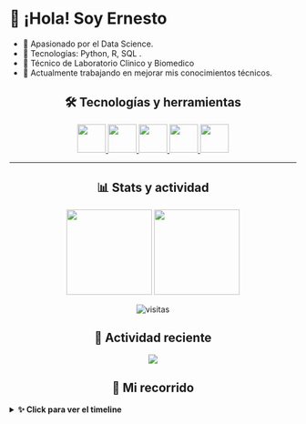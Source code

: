 # 👋 ¡Hola! Soy Ernesto

- 🎯 Apasionado por el Data Science.
- 🧰 Tecnologías: Python, R, SQL .
- 🧬 Técnico de Laboratorio Clinico y Biomedico
- 🚀 Actualmente trabajando en mejorar mis conocimientos técnicos.


<h2 align="center">🛠️ Tecnologías y herramientas</h2>
<p align="center">
  <a href="https://www.python.org" target="_blank" title="Python">
    <img src="https://cdn.jsdelivr.net/gh/devicons/devicon/icons/python/python-original.svg" width="50"/>
  </a>
  <a href="https://www.r-project.org/" target="_blank" title="R">
    <img src="https://cdn.jsdelivr.net/gh/devicons/devicon/icons/r/r-original.svg" width="50"/>
  </a>
  <a href="https://www.mysql.com/" target="_blank" title="MySQL">
    <img src="https://cdn.jsdelivr.net/gh/devicons/devicon/icons/mysql/mysql-original.svg" width="50"/>
  </a>
  <a href="https://git-scm.com/" target="_blank" title="Git">
    <img src="https://cdn.jsdelivr.net/gh/devicons/devicon/icons/git/git-original.svg" width="50"/>
  </a>
  <a href="https://www.oracle.com/database/" target="_blank" title="Oracle SQL">
    <img src="https://cdn.jsdelivr.net/gh/devicons/devicon/icons/oracle/oracle-original.svg" width="50"/>
  </a>
</p>

---

<h2 align="center">📊 Stats y actividad</h2>
<p align="center">
  <img src="https://github-readme-stats.vercel.app/api?username=Erni101&show_icons=true&theme=radical" height="150" />
  <img src="https://github-readme-stats.vercel.app/api/top-langs/?username=Erni101&layout=compact&theme=radical" height="150"/>
</p>

<p align="center">
  <img src="https://komarev.com/ghpvc/?username=Erni101&style=flat-square&color=blue" alt="visitas" />
</p>
<h2 align="center">🌱 Actividad reciente</h2>
<p align="center">
  <img src="https://github-profile-summary-cards.vercel.app/api/cards/profile-details?username=Erni101&theme=github_dark" />
</p>

<h2 align="center">🧭 Mi recorrido</h2>

<details>
  <summary><b>✨ Click para ver el timeline</b></summary>

  - 🎓 **Grado en Bioquímica y análisis clínico** (Universidad X)  
  - 📊 **Iniciación al Data Science** (2023)  
  - 💻 **HackUDC** (2025)  
  
</details>
